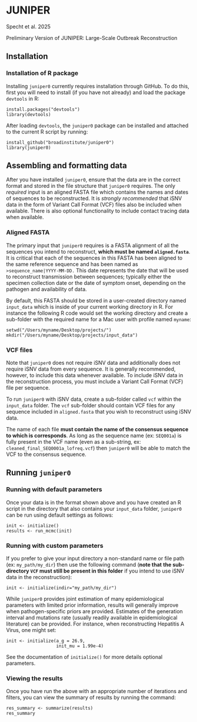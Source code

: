 # JUNIPER

Specht et al. 2025

Preliminary Version of JUNIPER: Large-Scale Outbreak Reconstruction

## Installation

### Installation of R package

Installing `juniper0` currently requires installation through GitHub. To
do this, first you will need to install (if you have not already) and
load the package `devtools` in R:

```         
install.packages("devtools")
library(devtools)
```

After loading `devtools`, the `juniper0` package can be installed and
attached to the current R script by running:

```         
install_github("broadinstitute/juniper0")
library(juniper0)
```

## Assembling and formatting data

After you have installed `juniper0`, ensure that the data are in the
correct format and stored in the file structure that `juniper0`
requires. The only *required* input is an aligned FASTA file which
contains the names and dates of sequences to be reconstructed. It is
*strongly recommended* that iSNV data in the form of Variant Call Format
(VCF) files also be included when available. There is also optional
functionality to include contact tracing data when available.

### Aligned FASTA

The primary input that `juniper0` requires is a FASTA alignment of all
the sequences you intend to reconstruct, **which must be named
`aligned.fasta`**. It is critical that each of the sequences in this
FASTA has been aligned to the same reference sequence and has been named
as `>sequence_name|YYYY-MM-DD.` This date represents the date that will
be used to reconstruct transmission between sequences; typically either
the specimen collection date or the date of symptom onset, depending on
the pathogen and availability of data.

By default, this FASTA should be stored in a user-created directory
named `input_data` which is inside of your current working directory in
R. For instance the following R code would set the working directory and
create a sub-folder with the required name for a Mac user with profile
named `myname`:

```         
setwd("/Users/myname/Desktop/projects/")
mkdir("/Users/myname/Desktop/projects/input_data")
```

### VCF files

Note that `juniper0` does not require iSNV data and additionally does
not require iSNV data from every sequence. It is generally recommended,
however, to include this data whenever available. To include iSNV data
in the reconstruction process, you must include a Variant Call Format
(VCF) file per sequence.

To run `juniper0` with iSNV data, create a sub-folder called `vcf`
within the `input_data` folder. The `vcf` sub-folder should contain VCF
files for any sequence included in `aligned.fasta` that you wish to
reconstruct using iSNV data.

The name of each file **must contain the name of the consensus sequence
to which is corresponds**. As long as the sequence name (ex: `SEQ001a`)
is fully present in the VCF name (even as a sub-string, ex:
`cleaned_final_SEQ0001a_lofreq.vcf`) then `juniper0` will be able to
match the VCF to the consensus sequence.

## Running `juniper0`

### Running with default parameters

Once your data is in the format shown above and you have created an R
script in the directory that also contains your `input_data` folder,
`juniper0` can be run using default settings as follows:

```         
init <- initialize()
results <- run_mcmc(init)
```

### Running with custom parameters

If you prefer to give your input directory a non-standard name or file
path (ex: `my_path/my_dir`) then use the following command (**note
that** **the sub-directory `VCF` must still be present in this folder**
if you intend to use iSNV data in the reconstruction):

```         
init <- initialize(indir="my_path/my_dir")
```

While `juniper0` provides joint estimation of many epidemiological
parameters with limited prior information, results will generally
improve when pathogen-specific priors are provided. Estimates of the
generation interval and mutations rate (usually readily available in
epidemiological literature) can be provided. For instance, when
reconstructing Hepatitis A Virus, one might set:

```         
init <- initialize(a_g = 26.9,
                   init_mu = 1.99e-4)
```

See the documentation of `initialize()` for more details optional
parameters.

### Viewing the results

Once you have run the above with an appropriate number of iterations and
filters, you can view the summary of results by running the command:

```         
res_summary <- summarize(results)
res_summary
```

